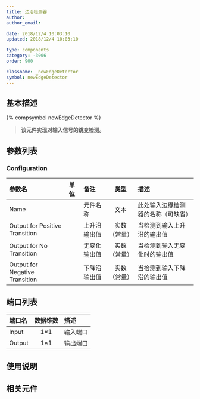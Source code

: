 ```yaml
---
title: 边沿检测器
author:
author_email:

date: 2018/12/4 10:03:10
updated: 2018/12/4 10:03:10

type: components
category: -3006
order: 900

classname: _newEdgeDetector
symbol: newEdgeDetector
---
```


## 基本描述

{% compsymbol newEdgeDetector %}

> **该元件实现对输入信号的跳变检测。**

## 参数列表

### Configuration

| 参数名                         | 单位 | 备注         |     类型     | 描述                               |
| :----------------------------- | :--- | :----------- | :----------: | :--------------------------------- |
| Name                           |      | 元件名称     |     文本     | 此处输入边缘检测器的名称（可缺省） |
| Output for Positive Transition |      | 上升沿输出值 | 实数（常量） | 当检测到输入上升沿的输出值         |
| Output for No Transition       |      | 无变化输出值 | 实数（常量） | 当检测到输入无变化时的输出值       |
| Output for Negative Transition |      | 下降沿输出值 | 实数（常量） | 当检测到输入下降沿的输出值         |

## 端口列表

| 端口名 | 数据维数 | 描述     |
| :----- | :------: | :------- |
| Input  |   1×1    | 输入端口 |
| Output |   1×1    | 输出端口 |

## 使用说明

## 相关元件
